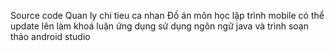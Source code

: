 Source code Quan ly chi tieu ca nhan
Đồ án môn học lập trình mobile có thể update lên làm khoá luận ứng dụng sử dụng ngôn ngữ java và trình soạn thảo android studio 
